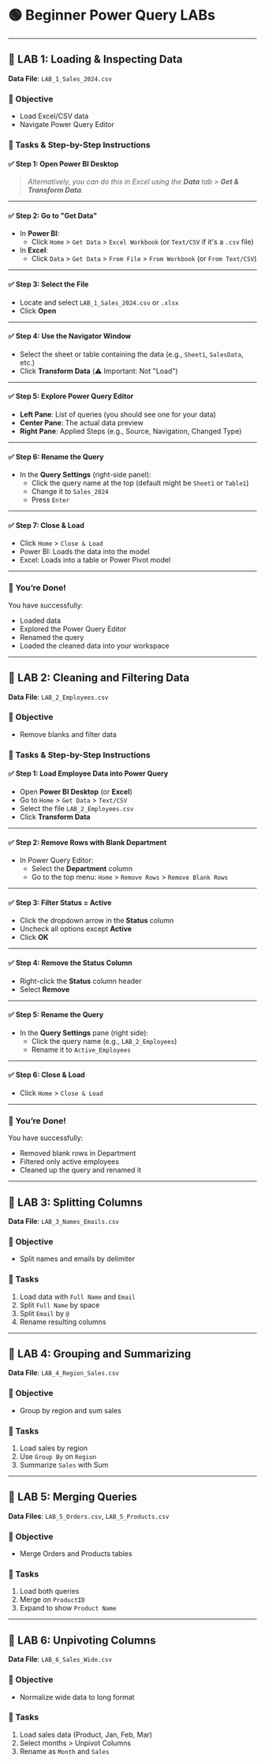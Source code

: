 
# 🟢 Beginner Power Query LABs

---

## 🔬 LAB 1: Loading & Inspecting Data

**Data File**: `LAB_1_Sales_2024.csv`

### 🎯 Objective
- Load Excel/CSV data
- Navigate Power Query Editor

### 📝 Tasks & Step-by-Step Instructions

#### ✅ Step 1: Open Power BI Desktop
> _Alternatively, you can do this in Excel using the **Data** tab > **Get & Transform Data**._

---

#### ✅ Step 2: Go to "Get Data"
- In **Power BI**:
  - Click `Home` > `Get Data` > `Excel Workbook` (or `Text/CSV` if it's a `.csv` file)
- In **Excel**:
  - Click `Data` > `Get Data` > `From File` > `From Workbook` (or `From Text/CSV`)

---

#### ✅ Step 3: Select the File
- Locate and select `LAB_1_Sales_2024.csv` or `.xlsx`
- Click **Open**

---

#### ✅ Step 4: Use the Navigator Window
- Select the sheet or table containing the data (e.g., `Sheet1`, `SalesData`, etc.)
- Click **Transform Data** (⚠️ Important: Not "Load")

---

#### ✅ Step 5: Explore Power Query Editor
- **Left Pane**: List of queries (you should see one for your data)
- **Center Pane**: The actual data preview
- **Right Pane**: Applied Steps (e.g., Source, Navigation, Changed Type)

---

#### ✅ Step 6: Rename the Query
- In the **Query Settings** (right-side panel):
  - Click the query name at the top (default might be `Sheet1` or `Table1`)
  - Change it to `Sales_2024`
  - Press `Enter`

---

#### ✅ Step 7: Close & Load
- Click `Home` > `Close & Load`
- Power BI: Loads the data into the model
- Excel: Loads into a table or Power Pivot model

---

### 🎉 You’re Done!
You have successfully:
- Loaded data
- Explored the Power Query Editor
- Renamed the query
- Loaded the cleaned data into your workspace

---

## 🔬 LAB 2: Cleaning and Filtering Data

**Data File**: `LAB_2_Employees.csv`

### 🎯 Objective
- Remove blanks and filter data

### 📝 Tasks & Step-by-Step Instructions

#### ✅ Step 1: Load Employee Data into Power Query
- Open **Power BI Desktop** (or **Excel**)
- Go to `Home` > `Get Data` > `Text/CSV`
- Select the file `LAB_2_Employees.csv`
- Click **Transform Data**

---

#### ✅ Step 2: Remove Rows with Blank Department
- In Power Query Editor:
  - Select the **Department** column
  - Go to the top menu: `Home` > `Remove Rows` > `Remove Blank Rows`

---

#### ✅ Step 3: Filter Status = Active
- Click the dropdown arrow in the **Status** column
- Uncheck all options except **Active**
- Click **OK**

---

#### ✅ Step 4: Remove the Status Column
- Right-click the **Status** column header
- Select **Remove**

---

#### ✅ Step 5: Rename the Query
- In the **Query Settings** pane (right side):
  - Click the query name (e.g., `LAB_2_Employees`)
  - Rename it to `Active_Employees`

---

#### ✅ Step 6: Close & Load
- Click `Home` > `Close & Load`

---

### 🎉 You’re Done!
You have successfully:
- Removed blank rows in Department
- Filtered only active employees
- Cleaned up the query and renamed it
---

## 🔬 LAB 3: Splitting Columns

**Data File**: `LAB_3_Names_Emails.csv`

### 🎯 Objective
- Split names and emails by delimiter

### 📝 Tasks
1. Load data with `Full Name` and `Email`
2. Split `Full Name` by space
3. Split `Email` by `@`
4. Rename resulting columns

---

## 🔬 LAB 4: Grouping and Summarizing

**Data File**: `LAB_4_Region_Sales.csv`

### 🎯 Objective
- Group by region and sum sales

### 📝 Tasks
1. Load sales by region
2. Use `Group By` on `Region`
3. Summarize `Sales` with Sum

---

## 🔬 LAB 5: Merging Queries

**Data Files**: `LAB_5_Orders.csv`, `LAB_5_Products.csv`

### 🎯 Objective
- Merge Orders and Products tables

### 📝 Tasks
1. Load both queries
2. Merge on `ProductID`
3. Expand to show `Product Name`

---

## 🔬 LAB 6: Unpivoting Columns

**Data File**: `LAB_6_Sales_Wide.csv`

### 🎯 Objective
- Normalize wide data to long format

### 📝 Tasks
1. Load sales data (Product, Jan, Feb, Mar)
2. Select months > Unpivot Columns
3. Rename as `Month` and `Sales`
